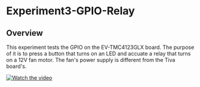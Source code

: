 # Experiment3-GPIO-Relay

## Overview
This experiment tests the GPIO on the EV-TMC4123GLX board.  The purpose of it is to press a button that turns on an LED and accuate a relay that turns on a 12V fan motor.  The fan's power supply is different from the Tiva board's.

[![Watch the video](http://img.youtube.com/vi/kNR2bn99Wfo/1.jpg)](https://youtu.be/kNR2bn99Wfo)

